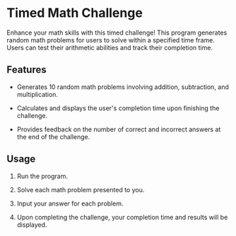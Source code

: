 # Timed Math Challenge
Enhance your math skills with this timed challenge! This program generates random math problems for users to solve within a specified time frame. Users can test their arithmetic abilities and track their completion time.

## Features
- Generates 10 random math problems involving addition, subtraction, and multiplication.

- Calculates and displays the user's completion time upon finishing the challenge.

- Provides feedback on the number of correct and incorrect answers at the end of the challenge.

## Usage
1. Run the program.

2. Solve each math problem presented to you.

3. Input your answer for each problem.

4. Upon completing the challenge, your completion time and results will be displayed.
 
